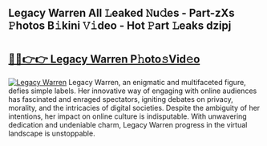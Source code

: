 ## Legacy Warren All 𝙻eaked 𝙽u𝚍es - Part-zXs 𝙿hotos B𝚒kini 𝚅𝚒deo - Hot 𝙿art 𝙻eaks dzipj

# <h2><a href="http://ld65ya.urlbe.top/?page=Legacy+Warren">🔗🔗👉👉 Legacy Warren P𝚑oto𝚜Vid𝚎o</a></h2>

[![Legacy Warren](https://i.imgur.com/eBuTRDB.gif)](http://ld65ya.urlbe.top/?page=Legacy+Warren)
Legacy Warren, an enigmatic and multifaceted figure, defies simple labels. Her innovative way of engaging with online audiences has fascinated and enraged spectators, igniting debates on privacy, morality, and the intricacies of digital societies. Despite the ambiguity of her intentions, her impact on online culture is indisputable. With unwavering dedication and undeniable charm, Legacy Warren progress in the virtual landscape is unstoppable.
